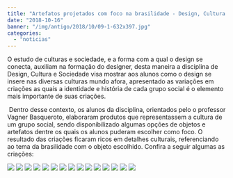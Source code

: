 ```yaml
---
title: "Artefatos projetados com foco na brasilidade - Design, Cultura e Sociedade."
date: "2018-10-16"
banner: "/img/antigo/2018/10/09-1-632x397.jpg"
categories: 
  - "noticias"
---
```


O estudo de culturas e sociedade, e a forma com a qual o design se conecta, auxiliam na formação do designer, desta maneira a disciplina de Design, Cultura e Sociedade visa mostrar aos alunos como o design se insere nas diversas culturas mundo afora, apresentado as variações em criações as quais a identidade e história de cada grupo social é o elemento mais importante de suas criações.

<!-- more -->
 Dentro desse contexto, os alunos da disciplina, orientados pelo o professor Vagner Basqueroto, elaboraram produtos que representassem a cultura de um grupo social, sendo disponibilizado algumas opções de objetos e artefatos dentre os quais os alunos puderam escolher como foco. O resultado das criações ficaram ricos em detalhes culturais, referenciando ao tema da brasilidade com o objeto escolhido. Confira a seguir algumas as criações:


[![](/img/antigo/2018/10/09-1-632x397.jpg)](/img/antigo/2018/10/09-1.jpg) 
[![](/img/antigo/2018/10/12-632x458.jpg)](/img/antigo/2018/10/12.jpg) 
[![](/img/antigo/2018/10/14-632x358.jpg)](/img/antigo/2018/10/14.jpg) 
[![](/img/antigo/2018/10/15-632x470.jpg)](/img/antigo/2018/10/15.jpg) 
[![](/img/antigo/2018/10/17-632x823.jpg)](/img/antigo/2018/10/17.jpg) 
[![](/img/antigo/2018/10/19-632x364.jpg)](/img/antigo/2018/10/19.jpg) 
[![](/img/antigo/2018/10/21-632x1012.jpg)](/img/antigo/2018/10/21.jpg) 
[![](/img/antigo/2018/10/22-632x448.jpg)](/img/antigo/2018/10/22.jpg) 
[![](/img/antigo/2018/10/25-632x892.jpg)](/img/antigo/2018/10/25.jpg) 
[![](/img/antigo/2018/10/26-632x551.jpg)](/img/antigo/2018/10/26.jpg) 
[![](/img/antigo/2018/10/28-632x712.jpg)](/img/antigo/2018/10/28.jpg) 
[![](/img/antigo/2018/10/01-1-632x509.jpg)](/img/antigo/2018/10/01-1.jpg)
[![](/img/antigo/2018/10/04-1-632x243.jpg)](/img/antigo/2018/10/04-1.jpg) 
[![](/img/antigo/2018/10/06-1-632x616.jpg)](/img/antigo/2018/10/06-1.jpg)
[![](/img/antigo/2018/10/08-1-632x429.jpg)](/img/antigo/2018/10/08-1.jpg)

